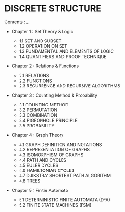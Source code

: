# DISCRETE STRUCTURE

Contents : _ 

- Chapter 1 : Set Theory & Logic
    - 1.1 SET AND SUBSET
    - 1.2 OPERATION ON SET
    - 1.3 FUNDAMENTAL AND ELEMENTS OF LOGIC
    - 1.4 QUANTIFIERS AND PROOF TECHNIQUE
      
- Chapter 2 : Relations & Functions
    - 2.1 RELATIONS
    - 2.2 FUNCTIONS
    - 2.3 RECURRENCE AND RECURSIVE ALGORITHMS
      
- Chapter 3 : Counting Method & Probability
    - 3.1 COUNTING METHOD
    - 3.2 PERMUTATION
    - 3.3 COMBINATION
    - 3.4 PIGEONHOLE PRINCIPLE
    - 3.5 PROBABILITY
      
- Chapter 4 : Graph Theory
    - 4.1 GRAPH DEFINITION AND NOTATIONS
    - 4.2 REPRESENTATION OF GRAPHS
    - 4.3 ISOMORPHISM OF GRAPHS
    - 4.4 PATH AND CYCLES
    - 4.5 EULER CYCLES
    - 4.6 HAMILTONIAN CYCLES
    - 4.7 DJIKSTRA' SHORTEST PATH ALGORITHM
    - 4.8 TREES
     
- Chapter 5 : Finitie Automata
    - 5.1 DETERMINISTIC FINITE AUTOMATA (DFA)
    - 5.2 FINITE STATE MACHINES (FSM) 

